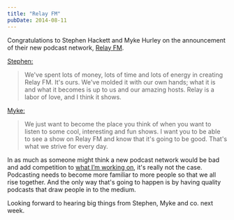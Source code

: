 ```yaml
---
title: "Relay FM"
pubDate: 2014-08-11
---
```

<p>Congratulations to Stephen Hackett and Myke Hurley on the announcement of their new podcast network, <a href="https://relay.fm/">Relay FM</a>.</p>
<p><a href="https://www.512pixels.net/blog/2014/8/introducing-relay-fm">Stephen:</a></p>
<blockquote><p>
  We've spent lots of money, lots of time and lots of energy in creating Relay FM. It's ours. We've molded it with our own hands; what it is and what it becomes is up to us and our amazing hosts. Relay is a labor of love, and I think it shows.
</p></blockquote>
<p><a href="https://mykehurley.net/blog/welcome-to-relay-fm">Myke:</a></p>
<blockquote><p>
  We just want to become the place you think of when you want to listen to some cool, interesting and fun shows. I want you to be able to see a show on Relay FM and know that it's going to be good. That's what we strive for every day.
</p></blockquote>
<p>In as much as someone might think a new podcast network would be bad and add competition to <a href="https://goodstuff.network">what I’m working on</a>, it's really not the case. Podcasting needs to become more familiar to more people so that we all rise together. And the only way that's going to happen is by having quality podcasts that draw people in to the medium.</p>
<p>Looking forward to hearing big things from Stephen, Myke and co. next week.</p>

